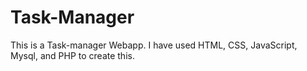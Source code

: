 # Task-Manager
This is a Task-manager Webapp.
I have used HTML, CSS, JavaScript, Mysql, and PHP to create this.
